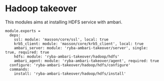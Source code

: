 
# Hadoop takeover

This modules aims at installing HDFS service with ambari.

    module.exports =
      deps:
        ssl: module: 'masson/core/ssl', local: true
        krb5_client: module: 'masson/core/krb5_client', local: true
        ambari_server: module: 'ryba-ambari-takeover/server', single: true, required: true
        hdfs: module: 'ryba-ambari-takeover/hadoop/hdfs'
        ambari_agent: module: 'ryba-ambari-takeover/agent', required: true
      configure: 'ryba-ambari-takeover/hadoop/hdfs/configure'
      commands:
        install: 'ryba-ambari-takeover/hadoop/hdfs/install'
